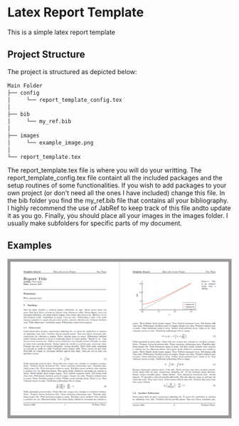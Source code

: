# Latex Report Template

This is a simple latex report template

## Project Structure

The project is structured as depicted below:

```
Main Folder
├── config
│     └── report_template_config.tex
│ 
├── bib
│     └── my_ref.bib
│ 
├── images
│     └── example_image.png
│ 
└── report_template.tex
```

The report_template.tex file is where you will do your writting. The report_template_config.tex file containt all the included packages and the setup routines of some functionalities. If you wish to add packages to your own project (or don't need all the ones I have included) change this file. In the bib folder you find the my_ref.bib file that contains all your bibliography. I highly recommend the use of JabRef to keep track of this file andto update it as you go. Finally, you should place all your images in the images folder. I usually make subfolders for specific parts of my document.


## Examples

<div style="text-align:center"><img src="examples/example_image.png" /></div>
